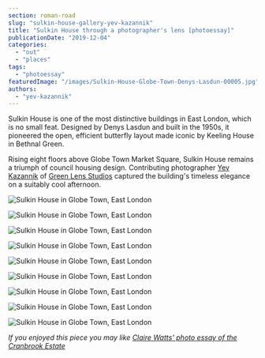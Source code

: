 ```yaml
---
section: roman-road
slug: "sulkin-house-gallery-yev-kazannik"
title: "Sulkin House through a photographer's lens [photoessay]"
publicationDate: "2019-12-04"
categories: 
  - "out"
  - "places"
tags: 
  - "photoessay"
featuredImage: "/images/Sulkin-House-Globe-Town-Denys-Lasdun-00005.jpg"
authors: 
  - "yev-kazannik"
---
```


Sulkin House is one of the most distinctive buildings in East London, which is no small feat. Designed by Denys Lasdun and built in the 1950s, it pioneered the open, efficient butterfly layout made iconic by Keeling House in Bethnal Green.

Rising eight floors above Globe Town Market Square, Sulkin House remains a triumph of council housing design. Contributing photographer [Yev Kazannik](https://www.instagram.com/yev_kazannik/) of [Green Lens Studios](https://www.greenlenstudios.com/) captured the building's timeless elegance on a suitably cool afternoon.

![Sulkin House in Globe Town, East London](/images/Sulkin-House-Globe-Town-Denys-Lasdun-00013.jpg)

![Sulkin House in Globe Town, East London](/images/Sulkin-House-Globe-Town-Denys-Lasdun-00012-1024x683.jpg)

![Sulkin House in Globe Town, East London](/images/Sulkin-House-Globe-Town-Denys-Lasdun-00009.jpg)

![Sulkin House in Globe Town, East London](/images/Sulkin-House-Globe-Town-Denys-Lasdun-00007-1024x698.jpg)

![Sulkin House in Globe Town, East London](/images/Sulkin-House-Globe-Town-Denys-Lasdun-00006.jpg)

![Sulkin House in Globe Town, East London](/images/Sulkin-House-Globe-Town-Denys-Lasdun-00005-1024x683.jpg)

![Sulkin House in Globe Town, East London](/images/Sulkin-House-Globe-Town-Denys-Lasdun-00004.jpg)

![Sulkin House in Globe Town, East London](/images/Sulkin-House-Globe-Town-Denys-Lasdun-00003.jpg)

![Sulkin House in Globe Town, East London](/images/Sulkin-House-Globe-Town-Denys-Lasdun-00001.jpg)

_If you enjoyed this piece you may like [Claire Watts' photo essay of the Cranbrook Estate](https://romanroadlondon.com/cranbrook-estate-in-pictures/)_

